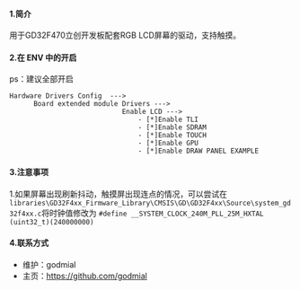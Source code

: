 #### 1.简介

用于GD32F470立创开发板配套RGB LCD屏幕的驱动，支持触摸。
#### 2.在 ENV 中的开启
ps：建议全部开启
```
Hardware Drivers Config  --->
      Board extended module Drivers --->
                            Enable LCD --->
                                - [*]Enable TLI
                                - [*]Enable SDRAM
                                - [*]Enable TOUCH
                                - [*]Enable GPU
                                - [*]Enable DRAW PANEL EXAMPLE
```
#### 3.注意事项
1.如果屏幕出现刷新抖动，触摸屏出现连点的情况，可以尝试在 `libraries\GD32F4xx_Firmware_Library\CMSIS\GD\GD32F4xx\Source\system_gd32f4xx.c`将时钟值修改为
`#define __SYSTEM_CLOCK_240M_PLL_25M_HXTAL       (uint32_t)(240000000)`

#### 4.联系方式

- 维护：godmial
- 主页：<https://github.com/godmial>
